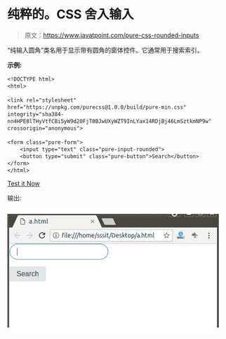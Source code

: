 # 纯粹的。CSS 舍入输入

> 原文：<https://www.javatpoint.com/pure-css-rounded-inputs>

“纯输入圆角”类名用于显示带有圆角的窗体控件。它通常用于搜索索引。

**示例:**

```
<!DOCTYPE html>
<html>

<link rel="stylesheet" 
href="https://unpkg.com/purecss@1.0.0/build/pure-min.css" 
integrity="sha384-nn4HPE8lTHyVtfCBi5yW9d20FjT8BJwUXyWZT9InLYax14RDjBj46LmSztkmNP9w" 
crossorigin="anonymous">

<form class="pure-form">
    <input type="text" class="pure-input-rounded">
    <button type="submit" class="pure-button">Search</button>
</form>
</html>

```

[Test it Now](https://www.javatpoint.com/oprweb/test.jsp?filename=purecssinputs4)

输出:

![PureCSS Inputs 4](img/3d5249c7f8853883a5dbba299779e684.png)
